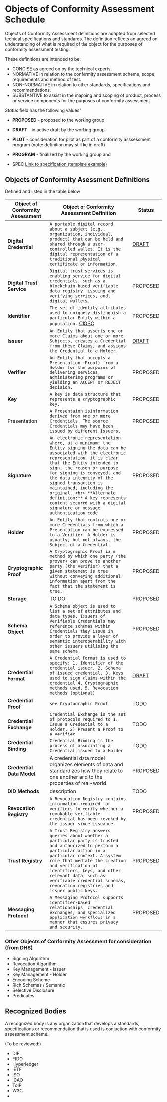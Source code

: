 # Objects of Conformity Assessment Schedule

Objects of Conformity Assessment definitions are adapted from selected techical specifications and standards. The definition reflects an agreed on understanding of what is required of the object for the purposes of conformity assessment testing.

These definitions are intended to be: 
* CONCISE as agreed on by the technical experts.
* NORMATIVE in relation to the conformity assessment scheme, scope, requirements and method of test.
* NON-NORMATIVE in relation to other standards, specifications and recommendations.
* SUBSTANTIVE to assist in the mapping and scoping of product, process or service components for the purposes of conformity assessment.

*Status* field has the following values"
* **PROPOSED** - proposed to the working group
* **DRAFT** - in active draft by the working group
* **PILOT** - consideration for pilot as part of a conformity asssessment program (note: definition may still be in draft)
* **PROGRAM** - finalized by the working group and 

* SPEC [Link to specification (template example)](./objca-template.md)

## Objects of Conformity Asessment Definitions
Defined and listed in the table below

|Object of Conformity Assessment |Object of Conformity Assessment Definition|Status|
|----|----|----|
|**Digital Credential**|`A portable digital record about a subject (e.g., organization, individual, product) that can be held and shared through a user-controlled wallet. It is the digital representation of a traditional physical certificate or information.`|[DRAFT](./objca-digital-credential.md)|
|**Digital Trust Service**|`Digital trust services is enabling service for digital credentials, such as a blockchain-based verifiable data registry, issuing and verifying services, and, digital wallets.`|PROPOSED| 
|**Identifier**|`The set of identity attributes used to uniquely distinguish a particular Entity within a population.` [CIOSC]()|PROPOSED|
|**Issuer**|`An Entity that asserts one or more Claims about one or more Subjects, creates a Credential from these Claims, and assigns the Credential to a Holder.`|[DRAFT](./objca-issuer.md)|
|**Verifier**|`An Entity that accepts a Presentation (Proof) from a Holder for the purposes of delivering services, administering programs or yielding an ACCEPT or REJECT decision.`| PROPOSED|
|**Key**|`A key is data structure that represents a cryptographic key.`|PROPOSED|
|Presentation|`A Presentaion isinformation derived from one or more Credentials. The source Credentials may have been issued by different Issuers.`|PROPOSED|
|**Signature**|`An electronic representation where, at a minimum: the Entity signing the data can be associated with the electronic representation, it is clear that the Entity intended to sign, the reason or purpose for signing is conveyed, and the data integrity of the signed transaction is maintained, including the original. <br> **Alternate definition:** A key represents content secured with a digital   signature or message authentication code` |PROPOSED|
|**Holder**|`An Entity that controls one or more Credentials from which a Presentation can be expressed to a Verifier. A Holder is usually, but not always, the Subject of a Credential.`|PROPOSED|
|**Cryptographic Proof**|`A Cryptographic Proof is a method by which one party (the prover) can prove to another party (the verifier) that a given statement is true without conveying additional information apart from the fact that the statement is true.`|PROPOSED|
|**Storage**|TO DO|PROPOSED|
|**Schema Object**|`A Schema object is used to list a set of attributes and data types. Issuers of Verifiable Credentials may reference schemas within Credentials they issue in order to provide a layer of semantic interoperability with other issuers utilising the same schema.`|PROPOSED|
|**Credential Format**|`A Credential Format is used to specify: 1. Identifier of the credential issuer, 2. Schema of issued credential. 3. Keys used to sign claims within the credential 4. Cryptographic methods used. 5. Revocation methods (optional)`|[DRAFT](./objca-credential-format.md)|
|**Credential Proof**|`see Cryptographic Proof`|TODO|
|**Credential Exchange**|`Credential Exchange is the set of protocols required to 1. Issue a Credential to a Holder, 2) Present a Proof to a Verifier`|TODO|
|**Credential Binding**|`Credential Binding is the process of associating a Credential issued to a Holder`|TODO|
|**Credential Data Model**|A credential data model organizes elements of data and standardizes how they relate to one another and to the properties of real-world|PROPOSED|
|**DID Methods**|description|TODO|
|**Revocation Registry**|`A Revocation Registry contains information required for verifiers to verify whether a revokable verifiable credential has been revoked by the issuer since issuance.`|PROPOSED|
|**Trust Registry**|`A Trust Registry answers queries about whether a particular party is trusted and authorized to perform a particular action in a particular context. A system role that mediate the creation and verification of identifiers, keys, and other relevant data, such as verifiable credential schemas, revocation registries and issuer public keys.`|PROPOSED|
|**Messaging Protocol**|`A Messaging Protocol supports identifier-based relationships, credential exchanges, and specialized application workflows in a manner that ensures privacy and security.`|PROPOSED|

### Other Objects of Conformity Assessment for consideration (from DHS)
* Signing Algorithm
* Revocation Algorithm
* Key Management - Issuer
* Key Management - Holder
* Encoding Scheme
* Rich Schemas / Semantic
* Selective Disclosure
* Predicates

## Recognized Bodies
A recognized body is any organization that develops a standards, specifications or recommendation that is used is conjuction with conformity assessment scheme.

(To be reviewed:)
* DIF 
* FIDO
* Hyperledger
* IETF
* ISO
* ICAO
* ToIP
* W3C
* 


